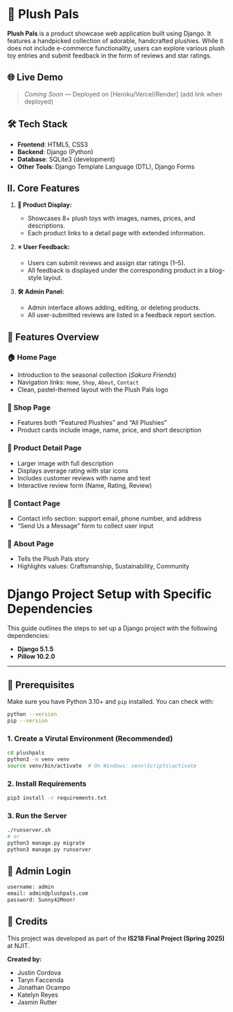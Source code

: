 # 🧸 Plush Pals

**Plush Pals** is a product showcase web application built using Django. It features a handpicked collection of adorable, handcrafted plushies. While it does not include e-commerce functionality, users can explore various plush toy entries and submit feedback in the form of reviews and star ratings.

## 🌐 Live Demo

> _Coming Soon_ — Deployed on [Heroku/Vercel/Render] (add link when deployed)

## 🛠 Tech Stack

- **Frontend**: HTML5, CSS3
- **Backend**: Django (Python)
- **Database**: SQLite3 (development)
- **Other Tools**: Django Template Language (DTL), Django Forms

## II. Core Features

1. **🧸 Product Display:**

   - Showcases 8+ plush toys with images, names, prices, and descriptions.
   - Each product links to a detail page with extended information.

2. **⭐ User Feedback:**

   - Users can submit reviews and assign star ratings (1–5).
   - All feedback is displayed under the corresponding product in a blog-style layout.

3. **🛠 Admin Panel:**
   - Admin interface allows adding, editing, or deleting products.
   - All user-submitted reviews are listed in a feedback report section.

## 📁 Features Overview

### 🏠 Home Page

- Introduction to the seasonal collection (_Sakura Friends_)
- Navigation links: `Home`, `Shop`, `About`, `Contact`
- Clean, pastel-themed layout with the Plush Pals logo

### 🧸 Shop Page

- Features both “Featured Plushies” and “All Plushies”
- Product cards include image, name, price, and short description

### 📄 Product Detail Page

- Larger image with full description
- Displays average rating with star icons
- Includes customer reviews with name and text
- Interactive review form (Name, Rating, Review)

### 💌 Contact Page

- Contact info section: support email, phone number, and address
- “Send Us a Message” form to collect user input

### 🧵 About Page

- Tells the Plush Pals story
- Highlights values: Craftsmanship, Sustainability, Community

# Django Project Setup with Specific Dependencies

This guide outlines the steps to set up a Django project with the following dependencies:

- **Django 5.1.5**
- **Pillow 10.2.0**

---

## 🔧 Prerequisites

Make sure you have Python 3.10+ and `pip` installed. You can check with:

```bash
python --version
pip --version
```


### 1. Create a Virutal Environment (Recommended)
```bash
cd plushpals
python3 -m venv venv
source venv/bin/activate  # On Windows: venv\Scripts\activate
```

### 2. Install Requirements
```bash
pip3 install -r requirements.txt
```

### 3. Run the Server
```bash
./runserver.sh
# or
python3 manage.py migrate
python3 manage.py runserver
```

## 🔑 Admin Login
```bash
username: admin
email: admin@plushpals.com
password: Sunny42Moon!
```

## 📌 Credits

This project was developed as part of the **IS218 Final Project (Spring 2025)** at NJIT.

**Created by:**

- Justin Cordova
- Taryn Faccenda
- Jonathan Ocampo
- Katelyn Reyes
- Jasmin Rutter
